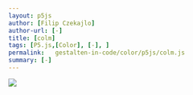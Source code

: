 ```yaml
---  
layout: p5js
author: [Filip Czekajlo]
author-url: [-]
title: [colm]
tags: [P5.js,[Color], [-], ]
permalink:   gestalten-in-code/color/p5js/colm.js  
summary: [-]
---  
```




![](path/to/another/image.png)  
